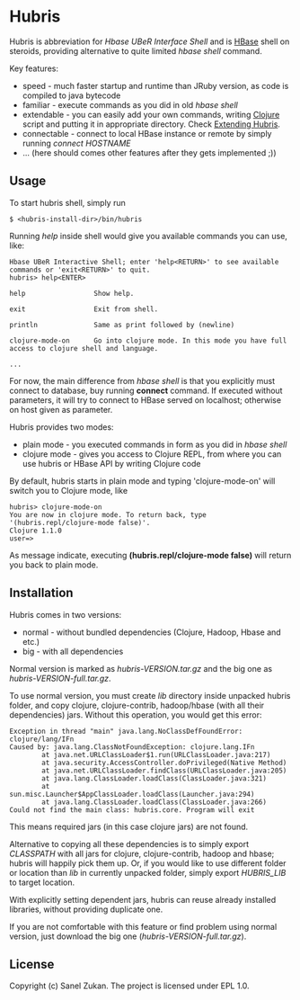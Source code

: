 # Hubris

Hubris is abbreviation for _Hbase UBeR Interface Shell_ and is [HBase](http://hbase.org) shell
on steroids, providing alternative to quite limited _hbase shell_ command.

Key features:

* speed - much faster startup and runtime than JRuby version, as code is compiled to java bytecode
* familiar - execute commands as you did in old _hbase shell_
* extendable - you can easily add your own commands, writing [Clojure](http://clojure.org) script and putting it in appropriate directory. Check
[Extending Hubris](http://github.com/sanel/hubris/blob/master/EXTENDING.md).
* connectable - connect to local HBase instance or remote by simply running _connect HOSTNAME_
* ... (here should comes other features after they gets implemented ;))

## Usage

To start hubris shell, simply run

    $ <hubris-install-dir>/bin/hubris

Running _help_ inside shell would give you available commands you can use, like:

    Hbase UBeR Interactive Shell; enter 'help<RETURN>' to see available commands or 'exit<RETURN>' to quit.
    hubris> help<ENTER>

    help                 Show help.

    exit                 Exit from shell.

    println              Same as print followed by (newline)

    clojure-mode-on      Go into clojure mode. In this mode you have full access to clojure shell and language.

    ...

For now, the main difference from _hbase shell_ is that you explicitly must connect to database, buy running **connect**
command. If executed without parameters, it will try to connect to HBase served on localhost; otherwise on host given
as parameter.

Hubris provides two modes:

* plain mode - you executed commands in form as you did in _hbase shell_
* clojure mode - gives you access to Clojure REPL, from where you can use hubris or HBase API by writing Clojure code

By default, hubris starts in plain mode and typing 'clojure-mode-on' will switch you to Clojure mode, like

    hubris> clojure-mode-on
    You are now in clojure mode. To return back, type '(hubris.repl/clojure-mode false)'.
    Clojure 1.1.0
    user=> 

As message indicate, executing **(hubris.repl/clojure-mode false)** will return you back to plain mode.

## Installation

Hubris comes in two versions:

* normal - without bundled dependencies (Clojure, Hadoop, Hbase and etc.)
* big - with all dependencies

Normal version is marked as _hubris-VERSION.tar.gz_ and the big one as _hubris-VERSION-full.tar.gz_.

To use normal version, you must create _lib_ directory inside unpacked hubris folder, and copy clojure, clojure-contrib,
hadoop/hbase (with all their dependencies) jars. Without this operation, you would get this error:

    Exception in thread "main" java.lang.NoClassDefFoundError: clojure/lang/IFn
    Caused by: java.lang.ClassNotFoundException: clojure.lang.IFn
            at java.net.URLClassLoader$1.run(URLClassLoader.java:217)
            at java.security.AccessController.doPrivileged(Native Method)
            at java.net.URLClassLoader.findClass(URLClassLoader.java:205)
            at java.lang.ClassLoader.loadClass(ClassLoader.java:321)
            at sun.misc.Launcher$AppClassLoader.loadClass(Launcher.java:294)
            at java.lang.ClassLoader.loadClass(ClassLoader.java:266)
    Could not find the main class: hubris.core. Program will exit

This means required jars (in this case clojure jars) are not found.

Alternative to copying all these dependencies is to simply export _CLASSPATH_ with all jars for clojure, clojure-contrib,
hadoop and hbase; hubris will happily pick them up. Or, if you would like to use different folder or location than _lib_ in
currently unpacked folder, simply export _HUBRIS_LIB_ to target location.

With explicitly setting dependent jars, hubris can reuse already installed libraries, without providing duplicate one.

If you are not comfortable with this feature or find problem using normal version, just download the big one (_hubris-VERSION-full.tar.gz_).

## License

Copyright (c) Sanel Zukan. The project is licensed under EPL 1.0.
